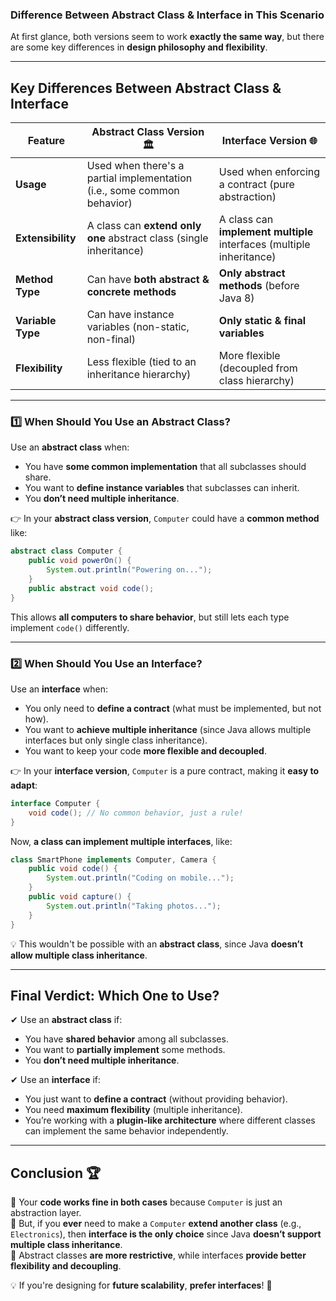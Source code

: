 ### **Difference Between Abstract Class & Interface in This Scenario**
At first glance, both versions seem to work **exactly the same way**, but there are some key differences in **design philosophy and flexibility**.

---
## **Key Differences Between Abstract Class & Interface**
| Feature            | **Abstract Class Version** 🏛 | **Interface Version** 🌐 |
|-------------------|----------------------|--------------------|
| **Usage**         | Used when there's a partial implementation (i.e., some common behavior) | Used when enforcing a contract (pure abstraction) |
| **Extensibility** | A class can **extend only one** abstract class (single inheritance) | A class can **implement multiple** interfaces (multiple inheritance) |
| **Method Type**   | Can have **both abstract & concrete methods** | **Only abstract methods** (before Java 8) |
| **Variable Type** | Can have instance variables (non-static, non-final) | **Only static & final variables** |
| **Flexibility**   | Less flexible (tied to an inheritance hierarchy) | More flexible (decoupled from class hierarchy) |

---

### **1️⃣ When Should You Use an Abstract Class?**
Use an **abstract class** when:
- You have **some common implementation** that all subclasses should share.
- You want to **define instance variables** that subclasses can inherit.
- You **don’t need multiple inheritance**.

👉 In your **abstract class version**, `Computer` could have a **common method** like:
```java
abstract class Computer {
    public void powerOn() {
        System.out.println("Powering on...");
    }
    public abstract void code(); 
}
```
This allows **all computers to share behavior**, but still lets each type implement `code()` differently.

---
### **2️⃣ When Should You Use an Interface?**
Use an **interface** when:
- You only need to **define a contract** (what must be implemented, but not how).
- You want to **achieve multiple inheritance** (since Java allows multiple interfaces but only single class inheritance).
- You want to keep your code **more flexible and decoupled**.

👉 In your **interface version**, `Computer` is a pure contract, making it **easy to adapt**:
```java
interface Computer {
    void code(); // No common behavior, just a rule!
}
```
Now, **a class can implement multiple interfaces**, like:
```java
class SmartPhone implements Computer, Camera { 
    public void code() { 
        System.out.println("Coding on mobile...");
    }
    public void capture() {
        System.out.println("Taking photos...");
    }
}
```
💡 This wouldn't be possible with an **abstract class**, since Java **doesn’t allow multiple class inheritance**.

---
## **Final Verdict: Which One to Use?**
✔ Use an **abstract class** if:
   - You have **shared behavior** among all subclasses.
   - You want to **partially implement** some methods.
   - You **don’t need multiple inheritance**.

✔ Use an **interface** if:
   - You just want to **define a contract** (without providing behavior).
   - You need **maximum flexibility** (multiple inheritance).
   - You’re working with a **plugin-like architecture** where different classes can implement the same behavior independently.

---
## **Conclusion 🏆**
🔹 Your **code works fine in both cases** because `Computer` is just an abstraction layer.  
🔹 But, if you **ever** need to make a `Computer` **extend another class** (e.g., `Electronics`), then **interface is the only choice** since Java **doesn’t support multiple class inheritance**.  
🔹 Abstract classes **are more restrictive**, while interfaces **provide better flexibility and decoupling**.

💡 If you're designing for **future scalability**, **prefer interfaces**! 🚀